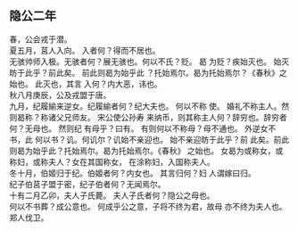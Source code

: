## 隐公二年
春，公会戎于潜。  
夏五月，莒人入向。 入者何？得而不居也。  
无骇帅师入极。无骇者何？展无骇也。何以不氏？贬。 曷
为贬？疾始灭也。 始灭昉于此乎？前此矣。 前此则曷为始乎此
？托始焉尔。曷为托始焉尔？《春秋》之始也。 此灭也，其言
入何？内大恶，讳也。  
秋八月庚辰，公及戎盟于唐。  
九月，纪履緰来逆女。纪履緰者何？纪大夫也。 何以不称
使。 婚礼不称主人。然则曷称？称诸父兄师友。 宋公使公孙寿
来纳币，则其称主人何？辞穷也。辞穷者何？无母也。 然则纪
有母乎？曰有。 有则何以不称母？母不通也。 外逆女不书，此
何以书？讥。何讥尔？讥始不亲迎也。 始不亲迎昉于此乎？前
此矣。前此则曷为始乎此？托始焉尔。曷为托始焉尔。《春秋》
之始也。 女曷为或称女，或称妇，或称夫人？女在其国称女，
在涂称妇，入国称夫人。  
冬十月，伯姬归于纪。伯姬者何？内女也。 其言归何？妇
人谓嫁曰归。  
纪子伯莒子盟于密，纪子伯者何？无闻焉尔。  
十有二月乙卯，夫人子氏薨。 夫人子氏者何？隐公之母也。  
何以不书葬？成公意也。 何成乎公之意，子将不终为君，故母
亦不终为夫人也。  
郑人伐卫。  


